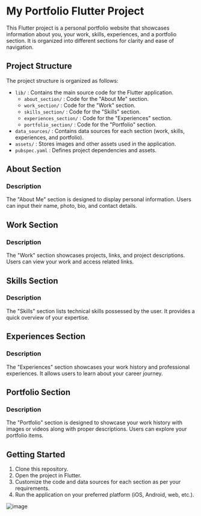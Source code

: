 # My Portfolio Flutter Project

This Flutter project is a personal portfolio website that showcases information about you, your work, skills, experiences, and a portfolio section. It is organized into different sections for clarity and ease of navigation.

## Project Structure

The project structure is organized as follows:

- `lib/` : Contains the main source code for the Flutter application.
  - `about_section/` : Code for the "About Me" section.
  - `work_section/` : Code for the "Work" section.
  - `skills_section/` : Code for the "Skills" section.
  - `experiences_section/` : Code for the "Experiences" section.
  - `portfolio_section/` : Code for the "Portfolio" section.
- `data_sources/` : Contains data sources for each section (work, skills, experiences, and portfolio).
- `assets/` : Stores images and other assets used in the application.
- `pubspec.yaml` : Defines project dependencies and assets.

## About Section

### Description

The "About Me" section is designed to display personal information. Users can input their name, photo, bio, and contact details.


## Work Section

### Description

The "Work" section showcases projects, links, and project descriptions. Users can view your work and access related links.

## Skills Section

### Description

The "Skills" section lists technical skills possessed by the user. It provides a quick overview of your expertise.

## Experiences Section

### Description

The "Experiences" section showcases your work history and professional experiences. It allows users to learn about your career journey.

## Portfolio Section

### Description

The "Portfolio" section is designed to showcase your work history with images or videos along with proper descriptions. Users can explore your portfolio items.


## Getting Started

1. Clone this repository.
2. Open the project in Flutter.
3. Customize the code and data sources for each section as per your requirements.
4. Run the application on your preferred platform (iOS, Android, web, etc.).

![image](https://github.com/yasinpalash/flutter_personal_portfolio_project/assets/145049322/3cca0148-73f8-4f3a-9b49-30078ff265df)

